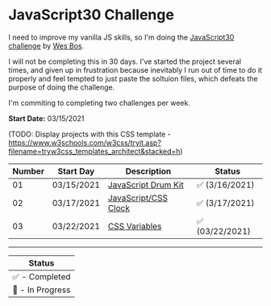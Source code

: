 ﻿# JavaScript30 Challenge

I need to improve my vanilla JS skills, so I'm doing the [JavaScript30 challenge](https://javascript30.com/) by [Wes Bos](https://wesbos.com/).

I will not be completing this in 30 days. I've started the project several times, and given up in frustration because inevitably I run out of time to do it properly and feel tempted to just paste the soltuion files, which defeats the purpose of doing the challenge. 

I'm commiting to completing two challenges per week.

**Start Date:** 03/15/2021

(TODO: Display projects with this CSS template - https://www.w3schools.com/w3css/tryit.asp?filename=tryw3css_templates_architect&stacked=h)

Number | Start Day        | Description            | Status
--|-----------|------------------------|---
01|03/15/2021 |[JavaScript Drum Kit](01%20-%20JavaScript%20Drum%20Kit) | ✅ (3/16/2021)
02|03/17/2021 |[JavaScript/CSS Clock](02%20-%20JS%20and%20CSS%20Clock/index-START.html) | ✅ (3/17/2021)
03|03/22/2021 |[CSS Variables](03%20-%20CSS%20Variables/index-START.html) | ✅ (03/22/2021)
___

| Status |
|---------|
| ✅ - Completed |
| 💫 - In Progress |
